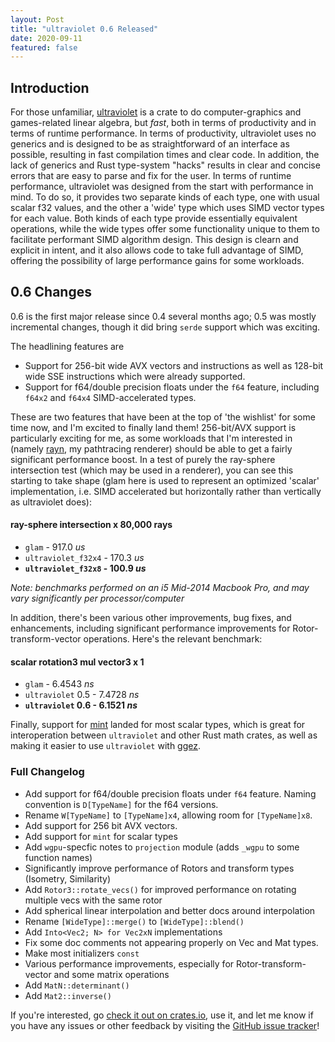 ```yaml
---
layout: Post
title: "ultraviolet 0.6 Released"
date: 2020-09-11
featured: false
---
```


## Introduction

For those unfamiliar, [ultraviolet](https://github.com/termhn/ultraviolet) is a crate to do computer-graphics and games-related linear algebra, but *fast*,
both in terms of productivity and in terms of runtime performance. In terms of productivity, ultraviolet uses
no generics and is designed to be as straightforward of an interface as possible, resulting in fast compilation
times and clear code. In addition, the lack of generics and Rust type-system "hacks" results in clear and concise
errors that are easy to parse and fix for the user. In terms of runtime performance, ultraviolet was designed from
the start with performance in mind. To do so, it provides two separate kinds of each type, one with usual scalar f32 values,
and the other a 'wide' type which uses SIMD vector types for each value. Both kinds of each type provide essentially
equivalent operations, while the wide types offer some functionality unique to them to facilitate performant SIMD algorithm design.
This design is clearn and explicit in intent, and it also allows code to take full advantage of SIMD, offering the
possibility of large performance gains for some workloads.

## 0.6 Changes

0.6 is the first major release since 0.4 several months ago; 0.5 was mostly incremental changes, though it did bring `serde` support which was exciting.

The headlining features are

* Support for 256-bit wide AVX vectors and instructions as well as 128-bit wide SSE instructions which were already supported.
* Support for f64/double precision floats under the `f64` feature, including `f64x2` and `f64x4` SIMD-accelerated types.

These are two features that have been at the top of 'the wishlist' for some time now, and I'm excited to finally land them! 256-bit/AVX support is particularly exciting for me, as some workloads that I'm interested in (namely [rayn](https://github.com/termhn/rayn), my pathtracing renderer) should be able to get a fairly significant performance boost. In a test of purely the ray-sphere intersection test (which may be used in a renderer), you can see this starting to take shape (glam here is used to represent an optimized 'scalar' implementation, i.e. SIMD accelerated but horizontally rather than vertically as ultraviolet does):

#### ray-sphere intersection x 80,000 rays
* `glam` - 917.0 *us*
* `ultraviolet_f32x4` - 170.3 *us*
* __`ultraviolet_f32x8` - 100.9 *us*__

*Note: benchmarks performed on an i5 Mid-2014 Macbook Pro, and may vary significantly per processor/computer*

In addition, there's been various other improvements, bug fixes, and enhancements, including significant performance improvements for Rotor-transform-vector operations. Here's the relevant benchmark:

#### scalar rotation3 mul vector3 x 1
* `glam` - 6.4543 *ns*
* `ultraviolet` 0.5 - 7.4728 *ns*
* __`ultraviolet` 0.6 - 6.1521 *ns*__

Finally, support for [mint](https://github.com/kvark/mint) landed for most scalar types, which is great for interoperation between `ultraviolet` and other Rust math crates, as well as making it easier to use `ultraviolet` with [ggez](https://github.com/ggez/ggez).

### Full Changelog

- Add support for f64/double precision floats under `f64` feature. Naming convention is `D[TypeName]` for the f64 versions.
- Rename `W[TypeName]` to `[TypeName]x4`, allowing room for `[TypeName]x8`.
- Add support for 256 bit AVX vectors.
- Add support for `mint` for scalar types
- Add `wgpu`-specfic notes to `projection` module (adds `_wgpu` to some function names)
- Significantly improve performance of Rotors and transform types (Isometry, Similarity)
- Add `Rotor3::rotate_vecs()` for improved performance on rotating multiple vecs with the same rotor
- Add spherical linear interpolation and better docs around interpolation
- Rename `[WideType]::merge()` to `[WideType]::blend()`
- Add `Into<Vec2; N> for Vec2xN` implementations
- Fix some doc comments not appearing properly on Vec and Mat types.
- Make most initializers `const`
- Various performance improvements, especially for Rotor-transform-vector and some matrix operations
- Add `MatN::determinant()`
- Add `Mat2::inverse()`

If you're interested, go [check it out on crates.io](https://crates.io/crates/ultraviolet), use it, and let me know if you have
any issues or other feedback by visiting the [GitHub issue tracker](https://github.com/termhn/ultraviolet/)!
